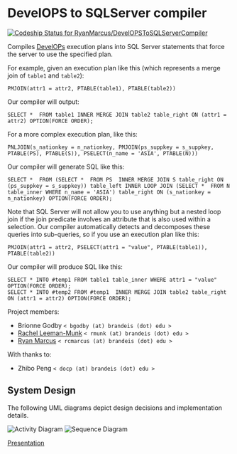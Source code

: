 # DevelOPS to SQLServer compiler

[ ![Codeship Status for RyanMarcus/DevelOPSToSQLServerCompiler](https://codeship.com/projects/e74702d0-4ccd-0132-de06-06f14de298ab/status?branch=master)](https://codeship.com/projects/47240)

Compiles [DevelOPs](http://bit.ly/1w8OuVb) execution plans into SQL Server statements that force the server to use the specified plan.

For example, given an execution plan like this (which represents a merge join of `table1` and `table2`):

    PMJOIN(attr1 = attr2, PTABLE(table1), PTABLE(table2))
    
Our compiler will output:

    SELECT *  FROM table1 INNER MERGE JOIN table2 table_right ON (attr1 = attr2) OPTION(FORCE ORDER);

For a more complex execution plan, like this:

    PNLJOIN(s_nationkey = n_nationkey, PMJOIN(ps_suppkey = s_suppkey, PTABLE(PS), PTABLE(S)), PSELECT(n_name = 'ASIA', PTABLE(N)))

Our compiler will generate SQL like this:

    SELECT *  FROM (SELECT *  FROM PS  INNER MERGE JOIN S table_right ON (ps_suppkey = s_suppkey)) table_left INNER LOOP JOIN (SELECT *  FROM N table_inner WHERE n_name = 'ASIA') table_right ON (s_nationkey = n_nationkey) OPTION(FORCE ORDER);
 

Note that SQL Server will not allow you to use anything but a nested loop join if the join predicate involves an attribute that is also used within a selection. Our compiler automatically detects and decomposes these queries into sub-queries, so if you use an execution plan like this:

    PMJOIN(attr1 = attr2, PSELECT(attr1 = "value", PTABLE(table1)), PTABLE(table2))

Our compiler will produce SQL like this:

    SELECT * INTO #temp1 FROM table1 table_inner WHERE attr1 = "value" OPTION(FORCE ORDER);
    SELECT * INTO #temp2 FROM #temp1  INNER MERGE JOIN table2 table_right ON (attr1 = attr2) OPTION(FORCE ORDER);

Project members:

  * Brionne Godby `< bgodby (at) brandeis (dot) edu >`
  * [Rachel Leeman-Munk](http://rleemanmunk.me) `< rmunk (at) brandeis (dot) edu >`
  * [Ryan Marcus](http://rmarcus.info) `< rcmarcus (at) brandeis (dot) edu >`
  
With thanks to:

  * Zhibo Peng `< docp (at) brandeis (dot) edu >`

## System Design

The following UML diagrams depict design decisions and implementation details.

![Activity Diagram](https://github.com/RyanMarcus/DevelOPSToSQLServerCompiler/raw/master/doc/uml/workflow.png)
![Sequence Diagram](https://github.com/RyanMarcus/DevelOPSToSQLServerCompiler/raw/master/doc/uml/sequence.png)


[Presentation](http://www.slideshare.net/slideshow/embed_code/42232529)

